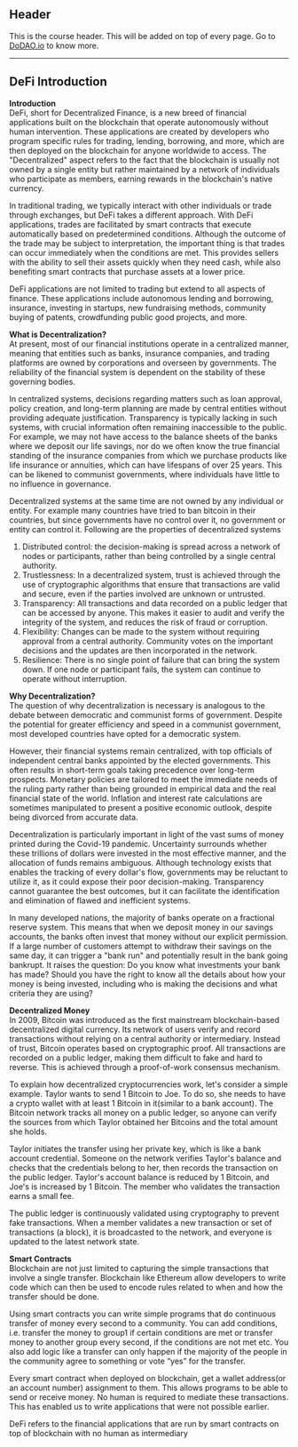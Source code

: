 ## Header
This is the course header. This will be added on top of every page. Go to [DoDAO.io](https://www.dodao.io) to know more.

 ---
 
 ## DeFi Introduction
 
 **Introduction**        
DeFi, short for Decentralized Finance, is a new breed of financial applications built on the blockchain that operate autonomously without human intervention. These applications are created by developers who program specific rules for trading, lending, borrowing, and more, which are then deployed on the blockchain for anyone worldwide to access. The "Decentralized" aspect refers to the fact that the blockchain is usually not owned by a single entity but rather maintained by a network of individuals who participate as members, earning rewards in the blockchain's native currency.

In traditional trading, we typically interact with other individuals or trade through exchanges, but DeFi takes a different approach. With DeFi applications, trades are facilitated by smart contracts that execute automatically based on predetermined conditions. Although the outcome of the trade may be subject to interpretation, the important thing is that trades can occur immediately when the conditions are met. This provides sellers with the ability to sell their assets quickly when they need cash, while also benefiting smart contracts that purchase assets at a lower price.

DeFi applications are not limited to trading but extend to all aspects of finance. These applications include autonomous lending and borrowing, insurance, investing in startups, new fundraising methods, community buying of patents, crowdfunding public good projects, and more.
 
 **What is Decentralization?**        
At present, most of our financial institutions operate in a centralized manner, meaning that entities such as banks, insurance companies, and trading platforms are owned by corporations and overseen by governments. The reliability of the financial system is dependent on the stability of these governing bodies.

In centralized systems, decisions regarding matters such as loan approval, policy creation, and long-term planning are made by central entities without providing adequate justification. Transparency is typically lacking in such systems, with crucial information often remaining inaccessible to the public. For example, we may not have access to the balance sheets of the banks where we deposit our life savings, nor do we often know the true financial standing of the insurance companies from which we purchase products like life insurance or annuities, which can have lifespans of over 25 years. This can be likened to communist governments, where individuals have little to no influence in governance.

Decentralized systems at the same time are not owned by any individual or entity. For example many countries have tried to ban bitcoin in their countries, but since governments have no control over it, no government or entity can control it. Following are the properties of decentralized systems

1. Distributed control: the decision-making is spread across a network of nodes or participants, rather than being controlled by a single central authority.
2. Trustlessness: In a decentralized system, trust is achieved through the use of cryptographic algorithms that ensure that transactions are valid and secure, even if the parties involved are unknown or untrusted.
3. Transparency: All transactions and data recorded on a public ledger that can be accessed by anyone. This makes it easier to audit and verify the integrity of the system, and reduces the risk of fraud or corruption.
4. Flexibility: Changes can be made to the system without requiring approval from a central authority. Community votes on the important decisions and the updates are then incorporated in the network.
5. Resilience: There is no single point of failure that can bring the system down. If one node or participant fails, the system can continue to operate without interruption.
 
 **Why Decentralization?**        
The question of why decentralization is necessary is analogous to the debate between democratic and communist forms of government. Despite the potential for greater efficiency and speed in a communist government, most developed countries have opted for a democratic system. 

However, their financial systems remain centralized, with top officials of independent central banks appointed by the elected governments. This often results in short-term goals taking precedence over long-term prospects. Monetary policies are tailored to meet the immediate needs of the ruling party rather than being grounded in empirical data and the real financial state of the world. Inflation and interest rate calculations are sometimes manipulated to present a positive economic outlook, despite being divorced from accurate data.

Decentralization is particularly important in light of the vast sums of money printed during the Covid-19 pandemic. Uncertainty surrounds whether these trillions of dollars were invested in the most effective manner, and the allocation of funds remains ambiguous. Although technology exists that enables the tracking of every dollar's flow, governments may be reluctant to utilize it, as it could expose their poor decision-making. Transparency cannot guarantee the best outcomes, but it can facilitate the identification and elimination of flawed and inefficient systems.

In many developed nations, the majority of banks operate on a fractional reserve system. This means that when we deposit money in our savings accounts, the banks often invest that money without our explicit permission. If a large number of customers attempt to withdraw their savings on the same day, it can trigger a "bank run" and potentially result in the bank going bankrupt. It raises the question: Do you know what investments your bank has made? Should you have the right to know all the details about how your money is being invested, including who is making the decisions and what criteria they are using?
 
 **Decentralized Money**        
In 2009, Bitcoin was introduced as the first mainstream blockchain-based decentralized digital currency. Its network of users verify and record transactions without relying on a central authority or intermediary. Instead of trust, Bitcoin operates based on cryptographic proof. All transactions are recorded on a public ledger, making them difficult to fake and hard to reverse. This is achieved through a proof-of-work consensus mechanism.

To explain how decentralized cryptocurrencies work, let's consider a simple example. Taylor wants to send 1 Bitcoin to Joe. To do so, she needs to have a crypto wallet with at least 1 Bitcoin in it(similar to a bank account). The Bitcoin network tracks all money on a public ledger, so anyone can verify the sources from which Taylor obtained her Bitcoins and the total amount she holds.

Taylor initiates the transfer using her private key, which is like a bank account credential. Someone on the network verifies Taylor's balance and checks that the credentials belong to her, then records the transaction on the public ledger. Taylor's account balance is reduced by 1 Bitcoin, and Joe's is increased by 1 Bitcoin. The member who validates the transaction earns a small fee.

The public ledger is continuously validated using cryptography to prevent fake transactions. When a member validates a new transaction or set of transactions (a block), it is broadcasted to the network, and everyone is updated to the latest network state.
 
 **Smart Contracts**        
Blockchain are not just limited to capturing the simple transactions that involve a single transfer.  Blockchain like Ethereum allow developers to write code which can then be used to encode rules related to when and how the transfer should be done.

Using smart contracts you can write simple programs that do continuous transfer of money every second to a community. You can add conditions, i.e. transfer the money to group1 if certain conditions are met or transfer money to another group every second, if the conditions are not met etc. You also add logic like a transfer can only happen if the majority of the people in the community agree to something or vote “yes” for the transfer.  

Every smart contract when deployed on blockchain, get a wallet address(or an account number) assignment to them. This allows programs to be able to send or receive money. No human is required to mediate these transactions. This has enabled us to write applications that were not possible earlier. 

DeFi refers to the financial applications that are run by smart contracts on top of blockchain with no human as intermediary
 
 
